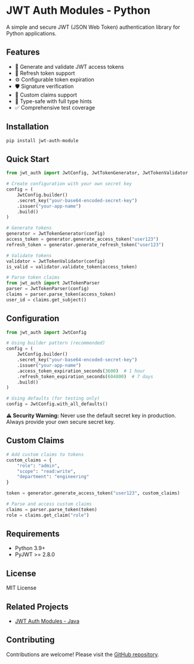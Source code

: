 # JWT Auth Modules - Python

A simple and secure JWT (JSON Web Token) authentication library for Python applications.

## Features

- 🔐 Generate and validate JWT access tokens
- 🔄 Refresh token support
- ⚙️ Configurable token expiration
- 🛡️ Signature verification
- 📝 Custom claims support
- 🎯 Type-safe with full type hints
- ✅ Comprehensive test coverage

## Installation

```bash
pip install jwt-auth-module
```

## Quick Start

```python
from jwt_auth import JwtConfig, JwtTokenGenerator, JwtTokenValidator

# Create configuration with your own secret key
config = (
    JwtConfig.builder()
    .secret_key("your-base64-encoded-secret-key")
    .issuer("your-app-name")
    .build()
)

# Generate tokens
generator = JwtTokenGenerator(config)
access_token = generator.generate_access_token("user123")
refresh_token = generator.generate_refresh_token("user123")

# Validate tokens
validator = JwtTokenValidator(config)
is_valid = validator.validate_token(access_token)

# Parse token claims
from jwt_auth import JwtTokenParser
parser = JwtTokenParser(config)
claims = parser.parse_token(access_token)
user_id = claims.get_subject()
```

## Configuration

```python
from jwt_auth import JwtConfig

# Using builder pattern (recommended)
config = (
    JwtConfig.builder()
    .secret_key("your-base64-encoded-secret-key")
    .issuer("your-app-name")
    .access_token_expiration_seconds(3600)  # 1 hour
    .refresh_token_expiration_seconds(604800)  # 7 days
    .build()
)

# Using defaults (for testing only)
config = JwtConfig.with_all_defaults()
```

**⚠️ Security Warning:** Never use the default secret key in production. Always provide your own secure secret key.

## Custom Claims

```python
# Add custom claims to tokens
custom_claims = {
    "role": "admin",
    "scope": "read:write",
    "department": "engineering"
}

token = generator.generate_access_token("user123", custom_claims)

# Parse and access custom claims
claims = parser.parse_token(token)
role = claims.get_claim("role")
```

## Requirements

- Python 3.9+
- PyJWT >= 2.8.0

## License

MIT License

## Related Projects

- [JWT Auth Modules - Java](https://github.com/cubedm/jwt-auth-modules/tree/main/jwt-java)

## Contributing

Contributions are welcome! Please visit the [GitHub repository](https://github.com/cubedm/jwt-auth-modules).